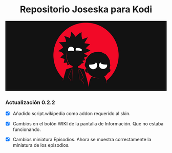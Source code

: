 <h1 align="center"> Repositorio Joseska para Kodi </h1>

![Repositorio Joseska.](repo/repositorio.joseska/fanart2.jpg)

### Actualización 0.2.2
- [x] Añadido script.wikipedia como addon requerido al skin.
- [x] Cambios en el botón WIKI de la pantalla de Información. Que no estaba funcionando.
- [x] Cambios miniatura Episodios. Ahora se muestra correctamente la miniatura de los episodios.






